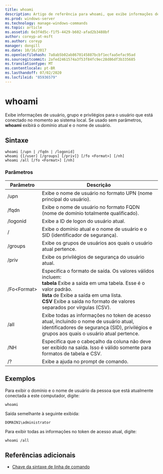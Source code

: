 ```yaml
---
title: whoami
description: Artigo de referência para whoami, que exibe informações de usuário, grupo e privilégios para o usuário que está conectado no momento ao sistema local.
ms.prod: windows-server
ms.technology: manage-windows-commands
ms.topic: article
ms.assetid: 6e3f4d5c-f1f5-4429-b602-afad2b3488bf
author: coreyp-at-msft
ms.author: coreyp
manager: dongill
ms.date: 10/16/2017
ms.openlocfilehash: 7a8ab5b02ab8670145887bcbf1ecfaa5efac95ad
ms.sourcegitcommit: 2afed2461574a3f53f84fc9ec28d86df3b335685
ms.translationtype: MT
ms.contentlocale: pt-BR
ms.lasthandoff: 07/02/2020
ms.locfileid: "85936579"
---
```

# <a name="whoami"></a>whoami



Exibe informações de usuário, grupo e privilégios para o usuário que está conectado no momento ao sistema local. Se usado sem parâmetros, **whoami** exibirá o domínio atual e o nome de usuário.



## <a name="syntax"></a>Sintaxe

```
whoami [/upn | /fqdn | /logonid]
whoami {[/user] [/groups] [/priv]} [/fo <Format>] [/nh]
whoami /all [/fo <Format>] [/nh]
```

### <a name="parameters"></a>Parâmetros

|Parâmetro|Descrição|
|---------|-----------|
|/upn|Exibe o nome de usuário no formato UPN (nome principal do usuário).|
|/fqdn|Exibe o nome de usuário no formato FQDN (nome de domínio totalmente qualificado).|
|/logonid|Exibe a ID de logon do usuário atual.|
|/|Exibe o domínio atual e o nome de usuário e o SID (identificador de segurança).|
|/groups|Exibe os grupos de usuários aos quais o usuário atual pertence.|
|/priv|Exibe os privilégios de segurança do usuário atual.|
|/Fo\<Format>|Especifica o formato de saída. Os valores válidos incluem:</br>**tabela** Exibe a saída em uma tabela. Esse é o valor padrão.</br>**lista** de Exibe a saída em uma lista.</br>**CSV** Exibe a saída no formato de valores separados por vírgulas (CSV).|
|/all|Exibe todas as informações no token de acesso atual, incluindo o nome de usuário atual, identificadores de segurança (SID), privilégios e grupos aos quais o usuário atual pertence.|
|/NH|Especifica que o cabeçalho da coluna não deve ser exibido na saída. Isso é válido somente para formatos de tabela e CSV.|
|/?|Exibe a ajuda no prompt de comando.|

## <a name="examples"></a>Exemplos

Para exibir o domínio e o nome de usuário da pessoa que está atualmente conectada a este computador, digite:
```
whoami
```
Saída semelhante à seguinte exibida:
```
DOMAIN1\administrator
```
Para exibir todas as informações no token de acesso atual, digite:
```
whoami /all
```

## <a name="additional-references"></a>Referências adicionais

- [Chave da sintaxe de linha de comando](command-line-syntax-key.md)